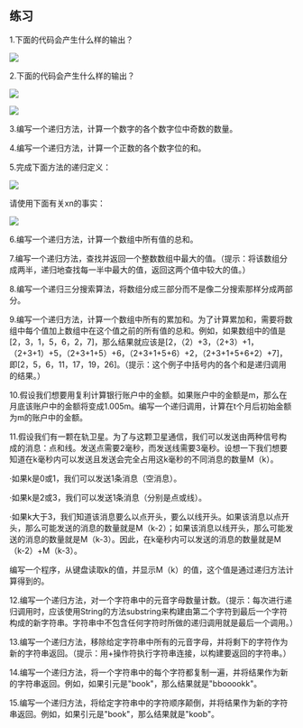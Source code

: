    

## 练习

1.下面的代码会产生什么样的输出？

![](0-Assets/Epubook/程序员编程语言经典合集（计算机科学丛书5册套装），javapython编程语言含经典教材龙书《编译原理》%20(Bruce%20Eckel%20%20Alfred%20V.%20Aho%20%20Monica%20S.%20Lam%20etc.)%20(Z-Library)/images/image11288.jpeg)

2.下面的代码会产生什么样的输出？

![](0-Assets/Epubook/程序员编程语言经典合集（计算机科学丛书5册套装），javapython编程语言含经典教材龙书《编译原理》%20(Bruce%20Eckel%20%20Alfred%20V.%20Aho%20%20Monica%20S.%20Lam%20etc.)%20(Z-Library)/images/image11289.jpeg)

![](0-Assets/Epubook/程序员编程语言经典合集（计算机科学丛书5册套装），javapython编程语言含经典教材龙书《编译原理》%20(Bruce%20Eckel%20%20Alfred%20V.%20Aho%20%20Monica%20S.%20Lam%20etc.)%20(Z-Library)/images/image11290.jpeg)

3.编写一个递归方法，计算一个数字的各个数字位中奇数的数量。

4.编写一个递归方法，计算一个正数的各个数字位的和。

5.完成下面方法的递归定义：

![](0-Assets/Epubook/程序员编程语言经典合集（计算机科学丛书5册套装），javapython编程语言含经典教材龙书《编译原理》%20(Bruce%20Eckel%20%20Alfred%20V.%20Aho%20%20Monica%20S.%20Lam%20etc.)%20(Z-Library)/images/image11291.jpeg)

请使用下面有关xn的事实：

![](0-Assets/Epubook/程序员编程语言经典合集（计算机科学丛书5册套装），javapython编程语言含经典教材龙书《编译原理》%20(Bruce%20Eckel%20%20Alfred%20V.%20Aho%20%20Monica%20S.%20Lam%20etc.)%20(Z-Library)/images/image11292.jpeg)

6.编写一个递归方法，计算一个数组中所有值的总和。

7.编写一个递归方法，查找并返回一个整数数组中最大的值。（提示：将该数组分成两半，递归地查找每一半中最大的值，返回这两个值中较大的值。）

8.编写一个递归三分搜索算法，将数组分成三部分而不是像二分搜索那样分成两部分。

9.编写一个递归方法，计算一个数组中所有的累加和。为了计算累加和，需要将数组中每个值加上数组中在这个值之前的所有值的总和。例如，如果数组中的值是[2，3，1，5，6，2，7]，那么结果就应该是[2，（2）+3，（2+3）+1，（2+3+1）+5，（2+3+1+5）+6，（2+3+1+5+6）+2，（2+3+1+5+6+2）+7]，即[2，5，6，11，17，19，26]。（提示：这个例子中括号内的各个和是递归调用的结果。）

10.假设我们想要用复利计算银行账户中的金额。如果账户中的金额是m，那么在月底该账户中的金额将变成1.005m。编写一个递归调用，计算在t个月后初始金额为m的账户中的金额。

11.假设我们有一颗在轨卫星。为了与这颗卫星通信，我们可以发送由两种信号构成的消息：点和线。发送点需要2毫秒，而发送线需要3毫秒。设想一下我们想要知道在k毫秒内可以发送且发送会完全占用这k毫秒的不同消息的数量M（k）。

·如果k是0或1，我们可以发送1条消息（空消息）。

·如果k是2或3，我们可以发送1条消息（分别是点或线）。

·如果k大于3，我们知道该消息要么以点开头，要么以线开头。如果该消息以点开头，那么可能发送的消息的数量就是M（k-2）；如果该消息以线开头，那么可能发送的消息的数量就是M（k-3）。因此，在k毫秒内可以发送的消息的数量就是M（k-2）+M（k-3）。

编写一个程序，从键盘读取k的值，并显示M（k）的值，这个值是通过递归方法计算得到的。

12.编写一个递归方法，对一个字符串中的元音字母数量计数。（提示：每次进行递归调用时，应该使用String的方法substring来构建由第二个字符到最后一个字符构成的新字符串。字符串中不包含任何字符时所做的递归调用就是最后一个调用。）

13.编写一个递归方法，移除给定字符串中所有的元音字母，并将剩下的字符作为新的字符串返回。（提示：用+操作符执行字符串连接，以构建要返回的字符串。）

14.编写一个递归方法，将一个字符串中的每个字符都复制一遍，并将结果作为新的字符串返回。例如，如果引元是"book"，那么结果就是"bbooookk"。

15.编写一个递归方法，将给定字符串中的字符顺序颠倒，并将结果作为新的字符串返回。例如，如果引元是"book"，那么结果就是"koob"。